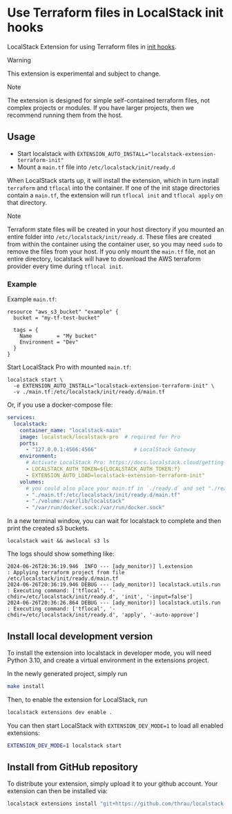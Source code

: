 Use Terraform files in LocalStack init hooks
============================================

LocalStack Extension for using Terraform files in [init hooks](https://docs.localstack.cloud/references/init-hooks/).

> [!WARNING]
> This extension is experimental and subject to change.

> [!NOTE]
> The extension is designed for simple self-contained terraform files, not complex projects or modules.
> If you have larger projects, then we recommend running them from the host.

## Usage

* Start localstack with `EXTENSION_AUTO_INSTALL="localstack-extension-terraform-init"`
* Mount a `main.tf` file into `/etc/localstack/init/ready.d`

When LocalStack starts up, it will install the extension, which in turn install `terraform` and `tflocal` into the container.
If one of the init stage directories contain a `main.tf`, the extension will run `tflocal init` and `tflocal apply` on that directory.

> [!NOTE]
> Terraform state files will be created in your host directory if you mounted an entire folder into `/etc/localstack/init/ready.d`.
> These files are created from within the container using the container user, so you may need `sudo` to remove the files from your host.
> If you only mount the `main.tf` file, not an entire directory, localstack will have to download the AWS terraform provider every time during `tflocal init`.
> 
### Example

Example `main.tf`:
```hcl
resource "aws_s3_bucket" "example" {
  bucket = "my-tf-test-bucket"

  tags = {
    Name        = "My bucket"
    Environment = "Dev"
  }
}
```

Start LocalStack Pro with mounted `main.tf`:

```console
localstack start \
  -e EXTENSION_AUTO_INSTALL="localstack-extension-terraform-init" \
  -v ./main.tf:/etc/localstack/init/ready.d/main.tf
```

Or, if you use a docker-compose file:

```yaml
services:
  localstack:
    container_name: "localstack-main"
    image: localstack/localstack-pro  # required for Pro
    ports:
      - "127.0.0.1:4566:4566"            # LocalStack Gateway
    environment:
      # Activate LocalStack Pro: https://docs.localstack.cloud/getting-started/auth-token/
      - LOCALSTACK_AUTH_TOKEN=${LOCALSTACK_AUTH_TOKEN:?}
      - EXTENSION_AUTO_LOAD=localstack-extension-terraform-init"
    volumes:
      # you could also place your main.tf in `./ready.d` and set "./ready.d:/etc/localstack/init/ready.d"
      - "./main.tf:/etc/localstack/init/ready.d/main.tf"
      - "./volume:/var/lib/localstack"
      - "/var/run/docker.sock:/var/run/docker.sock"
```

In a new terminal window, you can wait for localstack to complete and then print the created s3 buckets.

```console
localstack wait && awslocal s3 ls
```

The logs should show something like:

```
2024-06-26T20:36:19.946  INFO --- [ady_monitor)] l.extension                : Applying terraform project from file /etc/localstack/init/ready.d/main.tf
2024-06-26T20:36:19.946 DEBUG --- [ady_monitor)] localstack.utils.run       : Executing command: ['tflocal', '-chdir=/etc/localstack/init/ready.d', 'init', '-input=false']
2024-06-26T20:36:26.864 DEBUG --- [ady_monitor)] localstack.utils.run       : Executing command: ['tflocal', '-chdir=/etc/localstack/init/ready.d', 'apply', '-auto-approve']
```

## Install local development version

To install the extension into localstack in developer mode, you will need Python 3.10, and create a virtual environment in the extensions project.

In the newly generated project, simply run

```bash
make install
```

Then, to enable the extension for LocalStack, run

```bash
localstack extensions dev enable .
```

You can then start LocalStack with `EXTENSION_DEV_MODE=1` to load all enabled extensions:

```bash
EXTENSION_DEV_MODE=1 localstack start
```

## Install from GitHub repository

To distribute your extension, simply upload it to your github account. Your extension can then be installed via:

```bash
localstack extensions install "git+https://github.com/thrau/localstack-terraform-init/#egg=localstack-extension-terraform-init"
```
